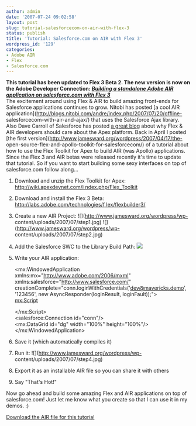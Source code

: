 ```yaml
---
author: admin
date: '2007-07-24 09:02:58'
layout: post
slug: tutorial-salesforcecom-on-air-with-flex-3
status: publish
title: 'Tutorial: Salesforce.com on AIR with Flex 3'
wordpress_id: '129'
categories:
- Adobe AIR
- Flex
- Salesforce.com
---
```


**This tutorial has been updated to Flex 3 Beta 2. The new version is now on the Adobe Developer Connection: [_Building a standalone Adobe AIR application on salesforce.com with Flex 3_](http://www.adobe.com/devnet/flex/articles/flex_air_salesforce.html)**  
The excitement around using Flex & AIR to build amazing front-ends for
Salesforce applications continues to grow. Nitobi has posted [a cool AIR
application](http://blogs.nitobi.com/andre/index.php/2007/07/20/offline-
salesforcecom-with-air-and-ajax/) that uses the Salesforce Ajax library. Also
Dave Carroll of Salesforce has posted [a great
blog](http://blog.sforce.com/sforce/2007/07/why-flexair-dev.html) about why
Flex & AIR developers should care about the Apex platform. Back in April I
posted [the first version](http://www.jamesward.org/wordpress/2007/04/17/the-
open-source-flex-and-apollo-toolkit-for-salesforcecom/) of a tutorial about
how to use the Flex Toolkit for Apex to build AIR (was Apollo) applications.
Since the Flex 3 and AIR betas were released recently it's time to update that
tutorial. So if you want to start building some sexy interfaces on top of
salesforce.com follow along...

1. Download and unzip the Flex Toolkit for Apex: [http://wiki.apexdevnet.com/i
ndex.php/Flex_Toolkit](http://wiki.apexdevnet.com/index.php/Flex_Toolkit)

2. Download and install the Flex 3 Beta: [http://labs.adobe.com/technologies/f
lex/flexbuilder3/](http://labs.adobe.com/technologies/flex/flexbuilder3/)

3. Create a new AIR Project: ![](http://www.jamesward.org/wordpress/wp-
content/uploads/2007/07/step1.jpg) ![](http://www.jamesward.org/wordpress/wp-
content/uploads/2007/07/step2.jpg)

4. Add the Salesforce SWC to the Library Build Path:
![](http://www.jamesward.org/wordpress/wp-content/uploads/2007/07/step3.jpg)

5. Write your AIR application:

    
    <?xml version="1.0" encoding="utf-8"?>
    <mx:WindowedApplication xmlns:mx="http://www.adobe.com/2006/mxml" xmlns:salesforce="http://www.salesforce.com/"
      creationComplete="conn.loginWithCredentials('dev@mavericks.demo', '123456', new AsyncResponder(loginResult, loginFault));">  
      <mx:Script>
      <![CDATA[
      import mx.controls.Alert;
      import com.salesforce.results.QueryResult;
      import com.salesforce.AsyncResponder;  
      private function loginResult(result:Object):void
      {
        conn.query("SELECT Id, Contact.Firstname, Contact.Lastname FROM Contact",
          new AsyncResponder(queryResult));
      }  
      private function loginFault(fault:Object):void
      {
        Alert.show("Login error!");
      }  
      private function queryResult(qr:QueryResult):void
      {
        dg.dataProvider = qr.records;
      }  
      ]]>
      </mx:Script>  
      <salesforce:Connection id="conn"/>  
      <mx:DataGrid id="dg" width="100%" height="100%"/>  
    </mx:WindowedApplication>

  
6. Save it (which automatically compiles it)

7. Run it: ![](http://www.jamesward.org/wordpress/wp-
content/uploads/2007/07/step4.jpg)

8. Export it as an installable AIR file so you can share it with others

9. Say "That's Hot!"

Now go ahead and build some amazing Flex and AIR applications on top of
salesforce.com! Just let me know what you create so that I can use it in my
demos. :)

[Download the AIR file for this tutorial](/downloads/sf_air.air)

